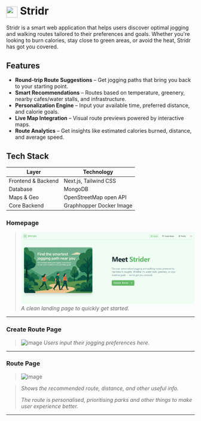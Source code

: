 # <img src="https://github.com/user-attachments/assets/5bae87d9-1e01-4138-84cc-91447315080d" width="30" height="30" style="vertical-align: middle;" />  Stridr

Stridr is a smart web application that helps users discover optimal jogging and walking routes tailored to their preferences and goals. Whether you're looking to burn calories, stay close to green areas, or avoid the heat, Stridr has got you covered.

## Features

- **Round-trip Route Suggestions** – Get jogging paths that bring you back to your starting point.
- **Smart Recommendations** – Routes based on temperature, greenery, nearby cafes/water stalls, and infrastructure.
- **Personalization Engine** – Input your available time, preferred distance, and calorie goals.
- **Live Map Integration** – Visual route previews powered by interactive maps.
- **Route Analytics** – Get insights like estimated calories burned, distance, and average speed.

## Tech Stack

| Layer        | Technology              |
| ------------ | ------------------------|
| Frontend & Backend     | Next.js, Tailwind CSS   |
| Database     | MongoDB                 |
| Maps & Geo   | OpenStreetMap open API     |
|Core Backend|Graphhopper Docker Image|

### Homepage

> ![Homepage Screenshot](./screenshots/homepage.png) 
> _A clean landing page to quickly get started._

---

### Create Route Page

> ![image](https://github.com/user-attachments/assets/e136964c-ca03-45fa-a072-e2a77cb32802)
> _Users input their jogging preferences here._

---

### Route Page

> <img width="1438" alt="image" src="https://github.com/user-attachments/assets/02ee82a0-2a44-45e8-ae0f-373b48ffd701" />
  
> _Shows the recommended route, distance, and other useful info._
>
> _The route is personalised, prioritising parks and other things to make user experience better._

---
